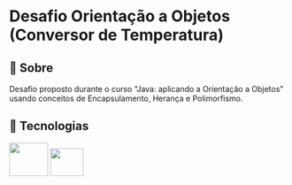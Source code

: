 <h1>Desafio Orientação a Objetos (Conversor de Temperatura)</h1>

<h2>📃 Sobre</h2>
<p>Desafio proposto durante o curso "Java: aplicando a Orientação a Objetos" usando conceitos de Encapsulamento, Herança e Polimorfismo. </p>

## 🚀 Tecnologias

<div style="display: inline-block;">
  <img height="60" width="70" src="https://cdn.jsdelivr.net/gh/devicons/devicon/icons/java/java-original-wordmark.svg" />
  <img height="50" width="60" src="https://cdn.jsdelivr.net/gh/devicons/devicon/icons/intellij/intellij-original.svg" />
</div>
<br>
